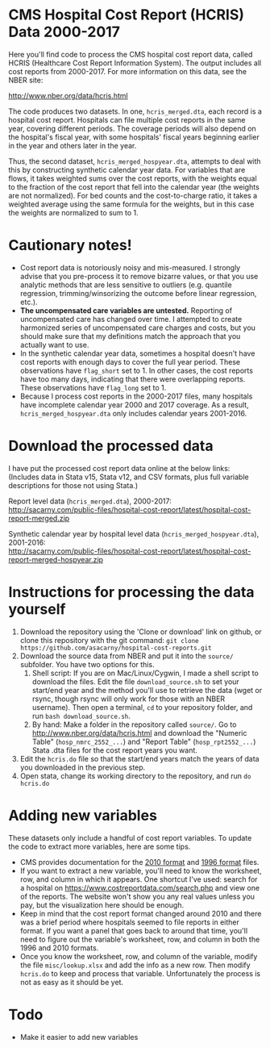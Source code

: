 # CMS Hospital Cost Report (HCRIS) Data 2000-2017
Here you'll find code to process the CMS hospital cost report data, called HCRIS (Healthcare Cost Report Information System). The output includes all cost reports from 2000-2017. For more information on this data, see the NBER site:

http://www.nber.org/data/hcris.html

The code produces two datasets. In one, `hcris_merged.dta`, each record is a hospital cost report. Hospitals can file multiple cost reports in the same year, covering different periods. The coverage periods will also depend on the hospital's fiscal year, with some hospitals' fiscal years beginning earlier in the year and others later in the year.

Thus, the second dataset, `hcris_merged_hospyear.dta`, attempts to deal with this by constructing synthetic calendar year data. For variables that are flows, it takes weighted sums over the cost reports, with the weights equal to the fraction of the cost report that fell into the calendar year (the weights are not normalized). For bed counts and the cost-to-charge ratio, it takes a weighted average using the same formula for the weights, but in this case the weights are normalized to sum to 1.

# Cautionary notes!

* Cost report data is notoriously noisy and mis-measured. I strongly advise that you pre-process it to remove bizarre values, or that you use analytic methods that are less sensitive to outliers (e.g. quantile regression, trimming/winsorizing the outcome before linear regression, etc.).
* **The uncompensated care variables are untested.** Reporting of uncompensated care has changed over time. I attempted to create harmonized series of uncompensated care charges and costs, but you should make sure that my definitions match the approach that you actually want to use.
* In the synthetic calendar year data, sometimes a hospital doesn't have cost reports with enough days to cover the full year period. These observations have `flag_short` set to 1. In other cases, the cost reports have too many days, indicating that there were overlapping reports. These observations have `flag_long` set to 1.
* Because I process cost reports in the 2000-2017 files, many hospitals have incomplete calendar year 2000 and 2017 coverage. As a result, `hcris_merged_hospyear.dta` only includes calendar years 2001-2016.

# Download the processed data

I have put the processed cost report data online at the below links:  
(Includes data in Stata v15, Stata v12, and CSV formats, plus full variable descriptions for those not using Stata.)

Report level data (`hcris_merged.dta`), 2000-2017:  
http://sacarny.com/public-files/hospital-cost-report/latest/hospital-cost-report-merged.zip

Synthetic calendar year by hospital level data (`hcris_merged_hospyear.dta`), 2001-2016:  
http://sacarny.com/public-files/hospital-cost-report/latest/hospital-cost-report-merged-hospyear.zip

# Instructions for processing the data yourself
1. Download the repository using the 'Clone or download' link on github, or clone this repository with the git command:
`git clone https://github.com/asacarny/hospital-cost-reports.git`
1. Download the source data from NBER and put it into the `source/` subfolder. You have two options for this.
	1. Shell script: If you are on Mac/Linux/Cygwin, I made a shell script to download the files. Edit the file `download_source.sh` to set your start/end year and the method you'll use to retrieve the data (wget or rsync, though rsync will only work for those with an NBER username). Then open a terminal, `cd` to your repository folder, and run `bash download_source.sh`.
	2. By hand: Make a folder in the repository called `source/`. Go to http://www.nber.org/data/hcris.html and download the "Numeric Table" (`hosp_nmrc_2552_...`) and "Report Table" (`hosp_rpt2552_...`) Stata .dta files for the cost report years you want.
1. Edit the `hcris.do` file so that the start/end years match the years of data you downloaded in the previous step.
1. Open stata, change its working directory to the repository, and run `do hcris.do`

# Adding new variables

These datasets only include a handful of cost report variables. To update the code to extract more variables, here are some tips.

* CMS provides documentation for the [2010 format](http://www.cms.gov/Regulations-and-Guidance/Guidance/Manuals/Downloads/P152_40.zip) and [1996 format](http://www.cms.gov/Regulations-and-Guidance/Guidance/Manuals/Downloads/P152_36.zip) files.
* If you want to extract a new variable, you'll need to know the worksheet, row, and column in which it appears. One shortcut I've used: search for a hospital on https://www.costreportdata.com/search.php and view one of the reports. The website won't show you any real values unless you pay, but the visualization here should be enough.
* Keep in mind that the cost report format changed around 2010 and there was a brief period where hospitals seemed to file reports in either format. If you want a panel that goes back to around that time, you'll need to figure out the variable's worksheet, row, and column in both the 1996 and 2010 formats.
* Once you know the worksheet, row, and column of the variable, modify the file `misc/lookup.xlsx` and add the info as a new row. Then modify `hcris.do` to keep and process that variable. Unfortunately the process is not as easy as it should be yet.

# Todo
* Make it easier to add new variables
